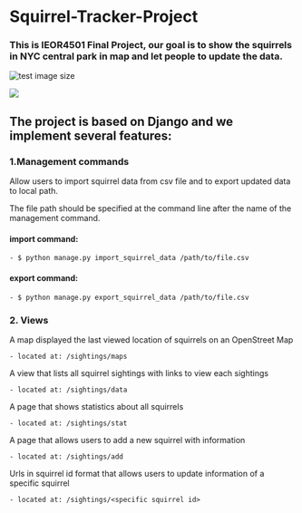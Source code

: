 # Squirrel-Tracker-Project

### This is IEOR4501 Final Project, our goal is to show the squirrels in NYC central park in map and let people to update the data.

![test image size](https://images.immediate.co.uk/production/volatile/sites/23/2015/11/GettyImages-948163948-6f26c98.jpg?quality=90&crop=95px%2C231px%2C2132px%2C1420px&resize=620%2C413)

![](https://encrypted-tbn0.gstatic.com/images?q=tbn:ANd9GcS7i6HzvplIc-RHTMApRKbJBTcxFmsEP3znT-AXAhn7S-he9M4nclyNr6RzNXevEEaLlB4&usqp=CAU)


## The project is based on Django and we implement several features:


### 1.Management commands 

Allow users to import squirrel data from csv file and to export updated data to local path.

The file path should be specified at the command line after the name of the management command. 
#### import command:
    - $ python manage.py import_squirrel_data /path/to/file.csv
#### export command:
    - $ python manage.py export_squirrel_data /path/to/file.csv
  
### 2. Views
A map displayed the last viewed location of squirrels on an OpenStreet Map 
    
    - located at: /sightings/maps 
    
A view that lists all squirrel sightings with links to view each sightings 
    
    - located at: /sightings/data
    
A page that shows statistics about all squirrels
    
    - located at: /sightings/stat 
    
A page that allows users to add a new squirrel with information
    
    - located at: /sightings/add
    
Urls in squirrel id format that allows users to update information of a specific squirrel
    
    - located at: /sightings/<specific squirrel id> 
    
    
